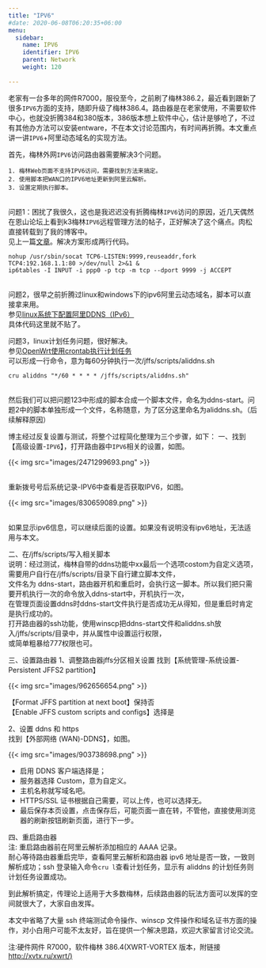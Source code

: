 ```yaml
---
title: "IPV6"
#date: 2020-06-08T06:20:35+06:00
menu:
  sidebar:
    name: IPV6
    identifier: IPV6
    parent: Network
    weight: 120
    
---
```

老家有一台多年的网件R7000，服役至今，之前刷了梅林386.2，最近看到跟新了很多`IPV6`方面的支持，随即升级了梅林386.4。路由器是在老家使用，不需要软件中心，也就没折腾384和380版本，386版本想上软件中心，估计是够呛了，不过有其他办方法可以安装entware，不在本文讨论范围内，有时间再折腾。本文重点讲一讲`IPV6`+阿里动态域名的实现方法。

首先，梅林外网`IPV6`访问路由器需要解决3个问题。

    1. 梅林Web页面不支持IPV6访问，需要找到方法来搞定。
    2. 使用脚本把WAN口的IPV6地址更新到阿里云解析。
    3. 设置定期执行脚本。

 \
问题1：困扰了我很久，这也是我迟迟没有折腾梅林`IPV6`访问的原因，近几天偶然在恩山论坛上看到k3梅林`IPV6`远程管理方法的帖子，正好解决了这个痛点。肉松直接转载到了我的博客中。 \
见上一篇[文章](https://www.rousongs.com/1441.html)。解决方案形成两行代码。
```
nohup /usr/sbin/socat TCP6-LISTEN:9999,reuseaddr,fork TCP4:192.168.1.1:80 >/dev/null 2>&1 &
ip6tables -I INPUT -i ppp0 -p tcp -m tcp --dport 9999 -j ACCEPT
```
 \
问题2，很早之前折腾过linux和windows下的ipv6阿里云动态域名，脚本可以直接拿来用。 \
参见[linux系统下配置阿里DDNS（IPv6）](https://www.rousongs.com/1293.html) \
具体代码这里就不贴了。

问题3，linux计划任务问题，很好解决。 \
参见[OpenWrt使用crontab执行计划任务](https://www.rousongs.com/1262.html) \
可以形成一行命令，意为每60分钟执行一次/jffs/scripts/aliddns.sh
```
cru aliddns "*/60 * * * * /jffs/scripts/aliddns.sh"
```
 \
然后我们可以把问题123中形成的脚本合成一个脚本文件，命名为ddns-start。问题2中的脚本单独形成一个文件，名称随意，为了区分这里命名为aliddns.sh。（后续解释原因）

博主经过反复设置与测试，将整个过程简化整理为三个步骤，如下：
一、找到【高级设置-`IPV6`】，打开路由器中`IPV6`相关的设置，如图。

{{< img src="images/2471299693.png" >}}

 \
 重新拨号号后系统记录-IPV6中查看是否获取IPV6，如图。

{{< img src="images/830659089.png" >}}

 \
如果显示ipv6信息，可以继续后面的设置。如果没有说明没有ipv6地址，无法适用与本文。

二、在/jffs/scripts/写入相关脚本 \
说明：经过测试，梅林自带的ddns功能中xx最后一个选项costom为自定义选项，需要用户自行在/jffs/scripts/目录下自行建立脚本文件， \
文件名为 ddns-start，路由器开机和重启时，会执行这一脚本。所以我们把只需要开机执行一次的命令放入ddns-start中，开机执行一次， \
在管理页面设置ddns时ddns-start文件执行是否成功无从得知，但是重启时肯定是执行成功的。 \
打开路由器的ssh功能，使用winscp把ddns-start文件和aliddns.sh放入/jffs/scripts/目录中，并从属性中设置运行权限， \
或简单粗暴给777权限也可。

三、设置路由器
1、调整路由器jffs分区相关设置
找到【系统管理-系统设置-Persistent JFFS2 partition】

{{< img src="images/962656654.png" >}}

【Format JFFS partition at next boot】保持否  
【Enable JFFS custom scripts and configs】选择是

2、设置 ddns 和 https  
找到【外部网络 (WAN)-DDNS】，如图。

{{< img src="images/903738698.png" >}}

*   启用 DDNS 客户端选择是；
*   服务器选择 Custom，意为自定义。
*   主机名称就写域名吧。
*   HTTPS/SSL 证书根据自己需要，可以上传，也可以选择无。
*   最后保存本页设置，点击保存后，可能页面一直在转，不管他，直接使用浏览器的刷新按钮刷新页面，进行下一步。

四、重启路由器  
注: 重启路由器前在阿里云解析添加相应的 AAAA 记录。  
耐心等待路由器重启完毕，查看阿里云解析和路由器 ipv6 地址是否一致，一致则解析成功；ssh 登录输入命令`cru l`查看计划任务，显示有 aliddns 的计划任务则计划任务设置成功。

到此解析搞定，传理论上适用于大多数梅林，后续路由器的玩法方面可以发挥的空间就很大了，大家自由发挥。

本文中省略了大量 ssh 终端测试命令操作、winscp 文件操作和域名证书方面的操作，对小白用户可能不太友好，旨在提供一个解决思路，欢迎大家留言讨论交流。

注∶硬件网件 R7000，软件梅林 386.4(XWRT-VORTEX 版本，附链接 [http://xvtx.ru/xwrt/)](https://rousongs.com/go/aHR0cDovL3h2dHgucnUveHdydC8p)